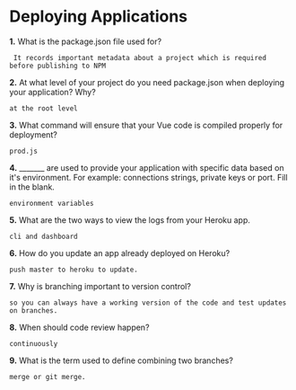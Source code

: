 # Deploying Applications

**1.** What is the package.json file used for?
<!-- enter you answer in the space below -->
```
 It records important metadata about a project which is required before publishing to NPM
``` 
**2.** At what level of your project do you need package.json when deploying your application? Why?
<!-- enter you answer in the space below -->
```
at the root level
```
**3.** What command will ensure that your Vue code is compiled properly for deployment?
<!-- enter you answer in the space below -->
```
prod.js
```
**4.** _______ are used to provide your application with specific data based on it's environment. For example: connections strings, private keys or port. Fill in the blank.
<!-- enter you answer in the space below -->
```
environment variables

```
**5.** What are the two ways to view the logs from your Heroku app.
<!-- enter you answer in the space below -->
```
cli and dashboard
```
**6.** How do you update an app already deployed on Heroku?
<!-- enter you answer in the space below -->
```
push master to heroku to update. 

```
**7.** Why is branching important to version control?
<!-- enter you answer in the space below -->
```
so you can always have a working version of the code and test updates on branches. 

```
**8.** When should code review happen?
<!-- enter you answer in the space below -->
```
continuously 
```
**9.** What is the term used to define combining two branches?
<!-- enter you answer in the space below -->
```
merge or git merge. 
```